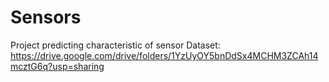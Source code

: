 # Sensors
Project predicting characteristic of sensor
Dataset: https://drive.google.com/drive/folders/1YzUyOY5bnDdSx4MCHM3ZCAh14mcztG6q?usp=sharing
